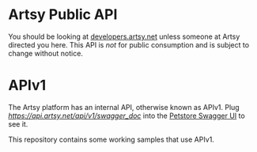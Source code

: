 # Artsy Public API

You should be looking at [developers.artsy.net](https://developers.artsy.net) unless someone at Artsy directed you here. This API is *not* for public consumption and is subject to change without notice.

# APIv1

The Artsy platform has an internal API, otherwise known as APIv1. Plug *https://api.artsy.net/api/v1/swagger_doc* into the [Petstore Swagger UI](https://petstore.swagger.io) to see it.

This repository contains some working samples that use APIv1.
